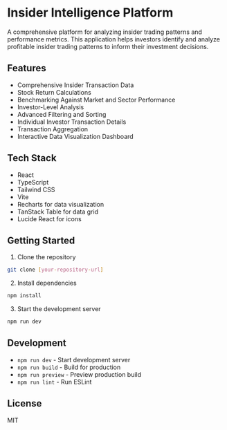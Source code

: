 # Insider Intelligence Platform

A comprehensive platform for analyzing insider trading patterns and performance metrics. This application helps investors identify and analyze profitable insider trading patterns to inform their investment decisions.

## Features

- Comprehensive Insider Transaction Data
- Stock Return Calculations
- Benchmarking Against Market and Sector Performance
- Investor-Level Analysis
- Advanced Filtering and Sorting
- Individual Investor Transaction Details
- Transaction Aggregation
- Interactive Data Visualization Dashboard

## Tech Stack

- React
- TypeScript
- Tailwind CSS
- Vite
- Recharts for data visualization
- TanStack Table for data grid
- Lucide React for icons

## Getting Started

1. Clone the repository
```bash
git clone [your-repository-url]
```

2. Install dependencies
```bash
npm install
```

3. Start the development server
```bash
npm run dev
```

## Development

- `npm run dev` - Start development server
- `npm run build` - Build for production
- `npm run preview` - Preview production build
- `npm run lint` - Run ESLint

## License

MIT